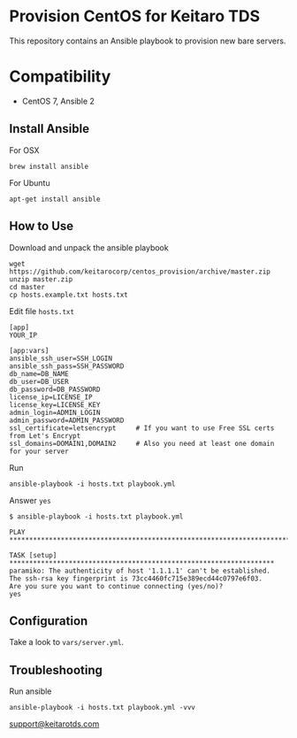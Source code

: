 # Provision CentOS for Keitaro TDS

This repository contains an Ansible playbook to provision new bare servers.

# Compatibility
 - CentOS 7, Ansible 2

## Install Ansible

For OSX

    brew install ansible

For Ubuntu

    apt-get install ansible

## How to Use

Download and unpack the ansible playbook

    wget https://github.com/keitarocorp/centos_provision/archive/master.zip
    unzip master.zip
    cd master
    cp hosts.example.txt hosts.txt

Edit file ```hosts.txt```

    [app]
    YOUR_IP
    
    [app:vars]
    ansible_ssh_user=SSH_LOGIN
    ansible_ssh_pass=SSH_PASSWORD
    db_name=DB_NAME
    db_user=DB_USER
    db_password=DB_PASSWORD
    license_ip=LICENSE_IP
    license_key=LICENSE_KEY
    admin_login=ADMIN_LOGIN
    admin_password=ADMIN_PASSWORD
    ssl_certificate=letsencrypt     # If you want to use Free SSL certs from Let's Encrypt
    ssl_domains=DOMAIN1,DOMAIN2     # Also you need at least one domain for your server

Run 

    ansible-playbook -i hosts.txt playbook.yml


Answer ```yes```

    $ ansible-playbook -i hosts.txt playbook.yml
    
    PLAY ***************************************************************************
    
    TASK [setup] *******************************************************************
    paramiko: The authenticity of host '1.1.1.1' can't be established.
    The ssh-rsa key fingerprint is 73cc4460fc715e389ecd44c0797e6f03.
    Are you sure you want to continue connecting (yes/no)?
    yes
    
## Configuration

Take a look to ```vars/server.yml```.

## Troubleshooting

Run ansible

    ansible-playbook -i hosts.txt playbook.yml -vvv



support@keitarotds.com

